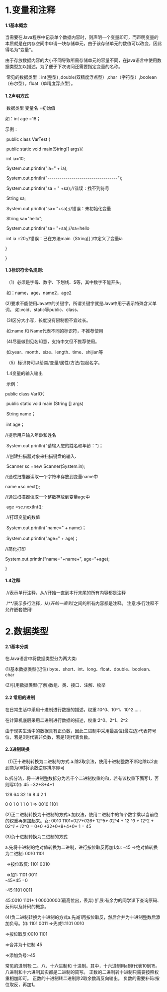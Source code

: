 # 1.变量和注释

#### 1.1基本概念

​		当需要在Java程序中记录单个数据内容时，则声明一个变量即可，而声明变量的本质就是在内存空间中申请一块存储单元，由于该存储单元的数值可以改变，因此得名为"变量"。

​		由于存放数据内容的大小不同导致所需存储单元的容量不同，在java语言中使用数据类型加以描述，为了便于下次访问还需要指定变量的名称。

​		常见的数据类型：int(整型) ,double(双精度浮点型）,char（字符型）,boolean（布尔型），float（单精度浮点型）。

#### 1.2声明方式

​		数据类型 变量名 =初始值

如：int age =18；

示例：

​	public class VarTest {

​			public static void main(String[]  args){

​					int ia=10;

​					System.out.println("ia=" + ia);

​					System.out.println("-----------------------------------");

​					System.out.println("sa = " +sa);//错误：找不到符号

​					String sa;

​					System.out.println("sa= "+sa);//错误：未初始化变量

​					String sa="hello";

​					System.out.println("sa= "+sa);//sa=hello

​					int ia =20;//错误：已在方法main（String[] )中定义了变量ia

}

}

#### 		1.3标识符命名规则:

​		（1）必须是字母、数字、下划线、$等，其中数字不能开头。

​			如：name，age，name2，age2

​		(2)要求不能使用Java中的关键字，所谓关键字就是Java中用于表示特殊含义单词。			如:void、static等public、class、

​		(3)区分大小写，长度没有限制但不宜过长。

​			如:name 和 Name代表不同的标识符，不推荐使用

​		(4)尽量做到见名知意，支持中文但不推荐使用。

​			如:year、month、size、length、time、shijian等

​	      （5）标识符可以给类/变量/属性/方法/包起名字。

​		1.4变量的输入输出

​		示例：

public class VarIO{

​	public static void main (String []  args)

​	String name；

​	int age；

//提示用户输入年龄和姓名

​	System.out.println("请输入您的姓名和年龄：")；

​	//创建扫描器对象来扫描键盘的输入、

​	Scanner sc =new Scanner(System.in);

//通过扫描器读取一个字符串存放到变量name中

name =sc.next();

//通过扫描器读取一个整数存放到变量age中

​	age =sc.nextInt();

​	//打印变量的数值

​	System.out.println("name=" + name)；

​	System.out.println("age=" + age)；

//简化打印

System.out.println("name="+name+", age="+age);

}

#### 1.4注释

​	//表示单行注释，从//开始一直到本行末尾的所有内容都是注释

​	/**/表示多行注释，从/*开始一直到*/之间的所有内容都是注释。
​	注意:多行注释不允许嵌套使用!			

# 2.数据类型

#### 2.1基本分类

在Java语言中将数据类型分为两大类:

(1)基本数据类型(记住)
byte、short、int、long、float、double、boolean、char

(2)引用数据类型(了解)数组、类、接口、注解、枚举

#### 2.2 常用的进制

在日常生活中采用十进制进行数据的描述，权重:10^0、10^1、10^2……

在计算机底层采用二进制进行数据的描述，权重:2^0、2^1、2^2

由于现实生活中的数据具有正负数，因此二进制中采用最高位(最左边)代表符号位，若是0则代表非负数，若是1则代表负数。

#### 2.3进制转换

（1)正十进制转换为二进制的方式
	a.除2取余法，使用十进制整数不断地除以2直到商为0时将余数逆序排序即可

​	b.拆分法，将十进制整数拆分为若千个二进制权重的和，若有该权重下面写1，否则写0如:		45 =32+8+4+1

128	64	32	16	8	4	2	1

 0	     0          1           0         1	1	0	1    => 0010 1101

(2)正二进制转换为十进制的方式a.加权法，使用二进制中的每个数字乘以当前位的权重再累加起来。女:
0010 1101=0*27+0*26+ 1*2^5+ 0*2^4 + 1*2 ^3 + 1*2^2 + 0*2^1 + 1*2^0
= 0+0 +32+0+8+4+0+ 1
= 45

(3)负十进制转换为二进制的方式

a.先将十进制的绝对值转换为二进制，进行按位取反再加1.如:
-45   =>绝对值转换为二进制:	0010 1101

​	=>按位取反:	1101 0010

​	=>加1:	1101 0011			
-45+45 =0

-45:1101 0011

45:0010 1101+
1 00000000(最高位出，丢弃)
扩展:有余力的同学课下查询原码、反码以及补码的概念。



(4)负二进制转换为十进制的方式a.先减1再按位取反，然后合并为十进制整数后添加负号。如:
1101 0011 =>先减1:1101 0010

=>按位取反:0010 1101

=>合并为十进制:45

=>添加负号:-45

常见的进制有:二、八、十六进制和 十进制。其中，十六进制用a到f代表10到15。八进制和十六进制其实都是二进制的简写。
正数的二进制转十进制只需要按照权重相加即可。
正数的十进制转二进制除2取余数再反向输出。
负数的需要补码:按位取反，再加1。
